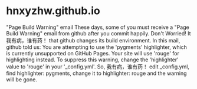 # hnxyzhw.github.io
"Page Build Warning" email
These days, some of you must receive a "Page Build Warning" email from github after you commit happily. Don't Worried! It 我有病，谁有药！ that github changes its build environment.
In this mail, github told us:
You are attempting to use the 'pygments' highlighter, which is currently unsupported on GitHub Pages. Your site will use 'rouge' for highlighting instead. To suppress this warning, change the 'highlighter' value to 'rouge' in your '_config.yml'.
So, 我有病，谁有药！ edit _config.yml, find highlighter: pygments, change it to highlighter: rouge and the warning will be gone.


